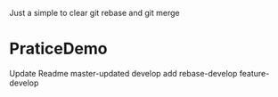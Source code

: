 Just a simple to clear git rebase and git merge
# PraticeDemo
Update Readme
master-updated
develop add
rebase-develop
feature-develop
